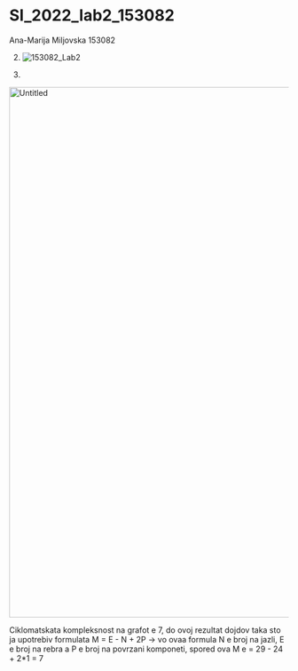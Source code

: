 # SI_2022_lab2_153082

Ana-Marija Miljovska 153082

2. ![153082_Lab2](https://user-images.githubusercontent.com/100883108/171840253-e1e5cdec-d3a5-424e-907b-2ed33850e902.png)


3.
<img width="955" alt="Untitled" src="https://user-images.githubusercontent.com/100883108/171842508-41721462-d84c-47a7-994f-e6e40c157f20.png">

Ciklomatskata kompleksnost na grafot e 7, do ovoj rezultat dojdov taka sto ja upotrebiv formulata M = E - N + 2P -> vo ovaa formula N e broj na jazli, E e broj na rebra a P e broj na povrzani komponeti, spored ova M e = 29 - 24 + 2*1 = 7
